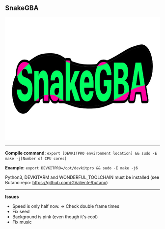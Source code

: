 ## SnakeGBA

<img width="1000" height="400" alt="Logo-GitHub" src="https://github.com/sebiskus/SnakeGBA/blob/c736ff35676bdbe95c39f27be6d84e183727de22/Logo-GitHub.png" />

************************************************************************
**Compile command:**
`export [DEVKITPRO environment location] && sudo -E make -j[Number of CPU cores]`

**Example:**
`export DEVKITPRO=/opt/devkitpro && sudo -E make -j6`

Python3, DEVKITARM and WONDERFUL_TOOLCHAIN must be installed (see Butano repo: https://github.com/GValiente/butano)  
************************************************************************

**Issues**

- Speed is only half now. => Check double frame times
- Fix seed
- Background is pink (even though it's cool)
- Fix music
